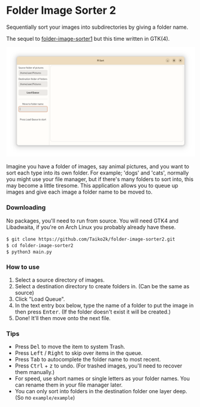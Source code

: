 # Folder Image Sorter 2

Sequentially sort your images into subdirectories by giving a folder name.

The sequel to [folder-image-sorter1](https://github.com/Taiko2k/folder-image-sorter) but this time written in GTK(4).

![Screenshot](screenshot.png)

Imagine you have a folder of images, say animal pictures, and you want to sort each type into its own folder. For example; 'dogs' and 'cats', normally you might use your file manager, but if there's many folders to sort into, this may become a little tiresome. This application allows you to queue up images and give each image a folder name to be moved to.

### Downloading

No packages, you'll need to run from source. You will need GTK4 and Libadwaita, if you're on Arch Linux you probably already have these.

`$ git clone https://github.com/Taiko2k/folder-image-sorter2.git`  
`$ cd folder-image-sorter2`  
`$ python3 main.py`

### How to use

1. Select a source directory of images.
2. Select a destination directory to create folders in. (Can be the same as source)
3. Click "Load Queue".
4. In the text entry box below, type the name of a folder to put the image in then press <kbd>Enter</kbd>. (If the folder doesn't exist it will be created.)
5. Done! It'll then move onto the next file.

### Tips

 - Press <kbd>Del</kbd> to move the item to system Trash.
 - Press <kbd>Left</kbd> / <kbd>Right</kbd> to skip over items in the queue.
 - Press <kbd>Tab</kbd> to autocomplete the folder name to most recent.
 - Press <kbd>Ctrl</kbd> + <kbd>z</kbd> to undo. (For trashed images, you'll need to recover them manually.)
 - For speed, use short names or single letters as your folder names. You can rename them in your file manager later.
 - You can only sort into folders in the destination folder one layer deep. (So no `example/example`)
